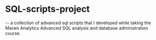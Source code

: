 # SQL-scripts-project

-- a collection of advanced sql scripts that I developed while taking the Maven Analytics Advanced SQL analysis and database administration course.
